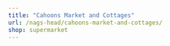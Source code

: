 ```yaml
---
title: "Cahoons Market and Cottages"
url: /nags-head/cahoons-market-and-cottages/
shop: supermarket
---
```

